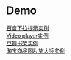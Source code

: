 # Demo

<a href="http://voidsky.cn/Demo/search/" target="_blank">百度下拉提示实例</a>
<br />
<a href="http://zero1five.gitee.io/lazyman/block/zero.html" target="_blank">Video player实例</a>
<br />
<a href="http://voidsky.cn/Demo/douban/" target="_blank">豆瓣书架实例</a>
<br />
<a href="http://voidsky.cn/Demo/Gs/" target="_blank" target="_blank">淘宝商品图片放大镜实例</a>

